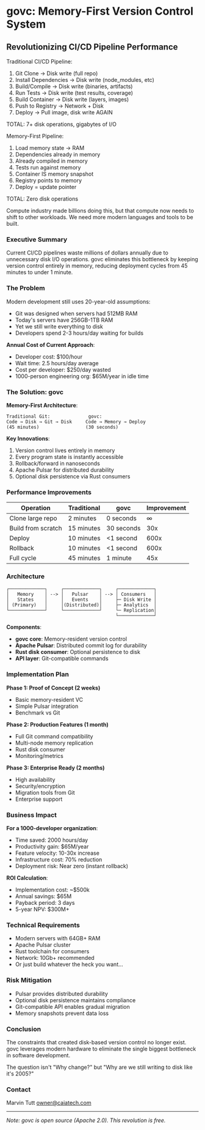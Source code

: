 # govc: Memory-First Version Control System
## Revolutionizing CI/CD Pipeline Performance

Traditional CI/CD Pipeline:
  1. Git Clone → Disk write (full repo)
  2. Install Dependencies → Disk write (node_modules, etc)
  3. Build/Compile → Disk write (binaries, artifacts)
  4. Run Tests → Disk write (test results, coverage)
  5. Build Container → Disk write (layers, images)
  6. Push to Registry → Network + Disk
  7. Deploy → Pull image, disk write AGAIN

  TOTAL: 7+ disk operations, gigabytes of I/O

  Memory-First Pipeline:
  1. Load memory state → RAM
  2. Dependencies already in memory
  3. Already compiled in memory
  4. Tests run against memory
  5. Container IS memory snapshot
  6. Registry points to memory
  7. Deploy = update pointer

  TOTAL: Zero disk operations

  Compute industry made billions doing this, but that compute now needs to shift to other workloads. We need more modern languages and tools to be built.

### Executive Summary

Current CI/CD pipelines waste millions of dollars annually due to unnecessary disk I/O operations. govc eliminates this bottleneck by keeping version control entirely in memory, reducing deployment cycles from 45 minutes to under 1 minute.

### The Problem

Modern development still uses 20-year-old assumptions:
- Git was designed when servers had 512MB RAM
- Today's servers have 256GB-1TB RAM
- Yet we still write everything to disk
- Developers spend 2-3 hours/day waiting for builds

**Annual Cost of Current Approach**:
- Developer cost: $100/hour
- Wait time: 2.5 hours/day average
- Cost per developer: $250/day wasted
- 1000-person engineering org: $65M/year in idle time

### The Solution: govc

**Memory-First Architecture**:
```
Traditional Git:              govc:
Code → Disk → Git → Disk     Code → Memory → Deploy
(45 minutes)                 (30 seconds)
```

**Key Innovations**:
1. Version control lives entirely in memory
2. Every program state is instantly accessible
3. Rollback/forward in nanoseconds
4. Apache Pulsar for distributed durability
5. Optional disk persistence via Rust consumers

### Performance Improvements

| Operation | Traditional | govc | Improvement |
|-----------|------------|------|-------------|
| Clone large repo | 2 minutes | 0 seconds | ∞ |
| Build from scratch | 15 minutes | 30 seconds | 30x |
| Deploy | 10 minutes | <1 second | 600x |
| Rollback | 10 minutes | <1 second | 600x |
| Full cycle | 45 minutes | 1 minute | 45x |

### Architecture

```
┌─────────────┐     ┌─────────────┐     ┌─────────────┐
│   Memory    │ --> │   Pulsar    │ --> │ Consumers   │
│   States    │     │   Events    │     ├─ Disk Write │
│ (Primary)   │     │(Distributed)│     ├─ Analytics  │
└─────────────┘     └─────────────┘     └─ Replication│
                                        └─────────────┘
```

**Components**:
- **govc core**: Memory-resident version control
- **Apache Pulsar**: Distributed commit log for durability
- **Rust disk consumer**: Optional persistence to disk
- **API layer**: Git-compatible commands

### Implementation Plan

**Phase 1: Proof of Concept (2 weeks)**
- Basic memory-resident VC
- Simple Pulsar integration
- Benchmark vs Git

**Phase 2: Production Features (1 month)**
- Full Git command compatibility
- Multi-node memory replication
- Rust disk consumer
- Monitoring/metrics

**Phase 3: Enterprise Ready (2 months)**
- High availability
- Security/encryption
- Migration tools from Git
- Enterprise support

### Business Impact

**For a 1000-developer organization**:
- Time saved: 2000 hours/day
- Productivity gain: $65M/year
- Feature velocity: 10-30x increase
- Infrastructure cost: 70% reduction
- Deployment risk: Near zero (instant rollback)

**ROI Calculation**:
- Implementation cost: ~$500k
- Annual savings: $65M
- Payback period: 3 days
- 5-year NPV: $300M+

### Technical Requirements

- Modern servers with 64GB+ RAM
- Apache Pulsar cluster
- Rust toolchain for consumers
- Network: 10Gb+ recommended
- Or just build whatever the heck you want...

### Risk Mitigation

- Pulsar provides distributed durability
- Optional disk persistence maintains compliance
- Git-compatible API enables gradual migration
- Memory snapshots prevent data loss

### Conclusion

The constraints that created disk-based version control no longer exist. govc leverages modern hardware to eliminate the single biggest bottleneck in software development. 

The question isn't "Why change?" but "Why are we still writing to disk like it's 2005?"

### Contact

Marvin Tutt
owner@caiatech.com


---

*Note: govc is open source (Apache 2.0). This revolution is free.*
